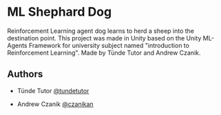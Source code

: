 # ML Shephard Dog
 Reinforcement Learning agent dog learns to herd a sheep into the destination point.
 This project was made in Unity based on the Unity ML-Agents Framework for university subject named "introduction to Reinforcement Learning".
 Made by Tünde Tutor and Andrew Czanik.
 
 ## Authors

- Tünde Tutor [@tundetutor](https://www.github.com/tundetutor)

- Andrew Czanik [@czanikan](https://www.github.com/czanikan)
